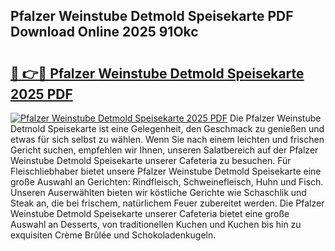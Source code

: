 ## Pfalzer Weinstube Detmold Speisekarte PDF Download Online 2025 91Okc

# <h2><a href="http://gc9at6.nevu.top/?p=Pfalzer+Weinstube+Detmold+Speisekarte">🔗 👉🔴 Pfalzer Weinstube Detmold Speisekarte 2025 PDF</a></h2>

[![Pfalzer Weinstube Detmold Speisekarte 2025 PDF](https://i.imgur.com/dBaPXMq.png)](http://gc9at6.nevu.top/?p=Pfalzer+Weinstube+Detmold+Speisekarte)
Die Pfalzer Weinstube Detmold Speisekarte ist eine Gelegenheit, den Geschmack zu genießen und etwas für sich selbst zu wählen. Wenn Sie nach einem leichten und frischen Gericht suchen, empfehlen wir Ihnen, unseren Salatbereich auf der Pfalzer Weinstube Detmold Speisekarte unserer Cafeteria zu besuchen. Für Fleischliebhaber bietet unsere Pfalzer Weinstube Detmold Speisekarte eine große Auswahl an Gerichten: Rindfleisch, Schweinefleisch, Huhn und Fisch. Unseren Auserwählten bieten wir köstliche Gerichte wie Schaschlik und Steak an, die bei frischem, natürlichem Feuer zubereitet werden. Die Pfalzer Weinstube Detmold Speisekarte unserer Cafeteria bietet eine große Auswahl an Desserts, von traditionellen Kuchen und Kuchen bis hin zu exquisiten Crème Brûlée und Schokoladenkugeln.
